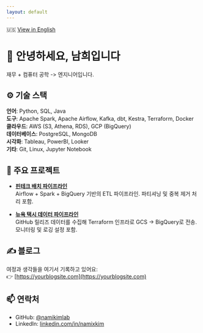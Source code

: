 ```yaml
---
layout: default
---
```

🇺🇸 [View in English](index.html)

# 👋 안녕하세요, 남희입니다

재무 + 컴퓨터 공학 -> 엔지니어입니다.  

## ⚙️ 기술 스택

**언어**: Python, SQL, Java  
**도구**: Apache Spark, Apache Airflow, Kafka, dbt, Kestra, Terraform, Docker  
**클라우드**: AWS (S3, Athena, RDS), GCP (BigQuery)  
**데이터베이스**: PostgreSQL, MongoDB  
**시각화**: Tableau, PowerBI, Looker  
**기타**: Git, Linux, Jupyter Notebook

## 💼 주요 프로젝트

- **[핀테크 배치 파이프라인](https://github.com/namikimlab/fintech-batch-pipeline)**  
  Airflow + Spark + BigQuery 기반의 ETL 파이프라인. 파티셔닝 및 중복 제거 처리 포함.

- **[뉴욕 택시 데이터 파이프라인](https://github.com/namikimlab/nyc-taxi-pipeline)**  
  GitHub 릴리즈 데이터를 수집해 Terraform 인프라로 GCS → BigQuery로 전송. 모니터링 및 로깅 설정 포함.

## ✍️ 블로그

여정과 생각들을 여기서 기록하고 있어요:  
👉 [https://yourblogsite.com](https://yourblogsite.com)

## 📫 연락처
- GitHub: [@namikimlab](https://github.com/namikimlab)  
- LinkedIn: [linkedin.com/in/namixkim](https://linkedin.com/in/namixkim)